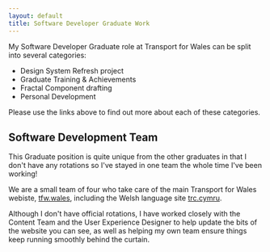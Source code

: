 ```yaml
---
layout: default
title: Software Developer Graduate Work
---
```


My Software Developer Graduate role at Transport for Wales can be split into several categories:

* Design System Refresh project
* Graduate Training & Achievements
* Fractal Component drafting
* Personal Development

Please use the links above to find out more about each of these categories.

## Software Development Team

This Graduate position is quite unique from the other graduates in that I don't have any rotations so I've stayed in one team the whole time I've been working!

We are a small team of four who take care of the main Transport for Wales webiste, [tfw.wales](https://tfw.wales/), including the Welsh language site [trc.cymru](https://trc.cymru/).

Although I don't have official rotations, I have worked closely with the Content Team and the User Experience Designer to help update the bits of the website you can see, as well as helping my own team ensure things keep running smoothly behind the curtain.